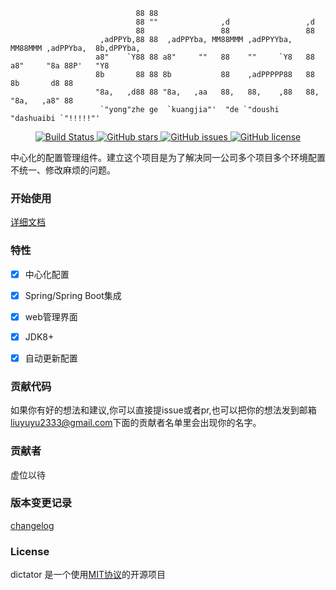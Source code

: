 ```
                            88 88                                                              
                            88 ""              ,d                 ,d                           
                            88                 88                 88                           
                    ,adPPYb,88 88  ,adPPYba, MM88MMM ,adPPYYba, MM88MMM ,adPPYba,  8b,dPPYba,  
                   a8"    `Y88 88 a8"     ""   88    ""     `Y8   88   a8"     "8a 88P'   "Y8  
                   8b       88 88 8b           88    ,adPPPPP88   88   8b       d8 88          
                   "8a,   ,d88 88 "8a,   ,aa   88,   88,    ,88   88,  "8a,   ,a8" 88          
                    `"yong"zhe ge  `kuangjia"'  "de `"doushi     "dashuaibi `"!!!!!"'            
```
<p align="center">
    <a href="https://travis-ci.org/liuyuyu/dictator">
		<img src="https://travis-ci.org/liuyuyu/dictator.svg?branch=master" alt="Build Status">
	</a>
    <a href="https://github.com/liuyuyu/dictator/stargazers">
		<img src="https://img.shields.io/github/stars/liuyuyu/dictator.svg" alt="GitHub stars">
	</a>
    <a href="https://github.com/liuyuyu/dictator/issues">
		<img src="https://img.shields.io/github/issues/liuyuyu/dictator.svg" alt="GitHub issues">
	</a>
    <a href="https://github.com/liuyuyu/dictator/blob/master/LICENSE">
		<img src="https://img.shields.io/github/license/liuyuyu/dictator.svg" alt="GitHub license">
	</a>
</p>
中心化的配置管理组件。建立这个项目是为了解决同一公司多个项目多个环境配置不统一、修改麻烦的问题。

### 开始使用

[详细文档](https://liuyuyu.github.io/dictator/)

### 特性

- [x] 中心化配置

- [x] Spring/Spring Boot集成

- [x] web管理界面

- [x] JDK8+

- [x] 自动更新配置

### 贡献代码

如果你有好的想法和建议,你可以直接提issue或者pr,也可以把你的想法发到邮箱[liuyuyu2333@gmail.com](mailto:liuyuyu2333@gmail.com)下面的贡献者名单里会出现你的名字。

### 贡献者

虚位以待

### 版本变更记录

[changelog](./changelog.md)

### License

dictator 是一个使用[MIT协议](LICENSE)的开源项目